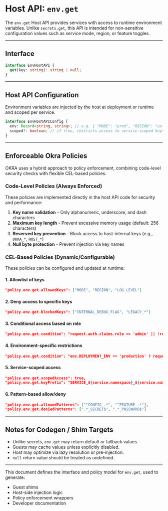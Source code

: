 # Host API: `env.get`

The `env.get` Host API provides services with access to runtime environment variables. Unlike `secrets.get`, this API is intended for non-sensitive configuration values such as service mode, region, or feature toggles.

---

## Interface

```ts
interface EnvHostAPI {
  get(key: string): string | null;
}
```

---

## Host API Configuration

Environment variables are injected by the host at deployment or runtime and scoped per service.

```ts
interface EnvHostAPIConfig {
  env: Record<string, string>; // e.g. { "MODE": "prod", "REGION": "us-west" }
  scoped?: boolean; // if true, restricts access to service-scoped keys
}
```

---

## Enforceable Okra Policies

OKRA uses a hybrid approach to policy enforcement, combining code-level security checks with flexible CEL-based policies.

### Code-Level Policies (Always Enforced)

These policies are implemented directly in the host API code for security and performance:

1. **Key name validation** - Only alphanumeric, underscore, and dash characters
2. **Maximum key length** - Prevent excessive memory usage (default: 256 characters)
3. **Reserved key prevention** - Block access to host-internal keys (e.g., `OKRA_*`, `HOST_*`)
4. **Null byte protection** - Prevent injection via key names

### CEL-Based Policies (Dynamic/Configurable)

These policies can be configured and updated at runtime:

#### 1. **Allowlist of keys**

```json
"policy.env.get.allowedKeys": ["MODE", "REGION", "LOG_LEVEL"]
```

#### 2. **Deny access to specific keys**

```json
"policy.env.get.blockedKeys": ["INTERNAL_DEBUG_FLAG", "LEGACY_*"]
```

#### 3. **Conditional access based on role**

```json
"policy.env.get.condition": "request.auth.claims.role == 'admin' || !request.key.startsWith('DEBUG_')"
```

#### 4. **Environment-specific restrictions**

```json
"policy.env.get.condition": "env.DEPLOYMENT_ENV == 'production' ? request.key in ['MODE', 'REGION'] : true"
```

#### 5. **Service-scoped access**

```json
"policy.env.get.scopedAccess": true,
"policy.env.get.keyPrefix": "SERVICE_${service.namespace}_${service.name}_"
```

#### 6. **Pattern-based allow/deny**

```json
"policy.env.get.allowedPatterns": ["^CONFIG_.*", "^FEATURE_.*"],
"policy.env.get.deniedPatterns": [".*_SECRET$", ".*_PASSWORD$"]
```

---

## Notes for Codegen / Shim Targets

- Unlike secrets, `env.get` may return default or fallback values.
- Guests may cache values unless explicitly disabled.
- Host may optimize via lazy resolution or pre-injection.
- `null` return value should be treated as undefined.

---

This document defines the interface and policy model for `env.get`, used to generate:

- Guest shims
- Host-side injection logic
- Policy enforcement wrappers
- Developer documentation

